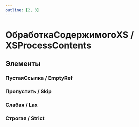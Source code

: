 ```yaml
---
outline: [2, 3]
---
```


# ОбработкаСодержимогоXS / XSProcessContents


## Элементы


### ПустаяСсылка / EmptyRef


### Пропустить / Skip


### Слабая / Lax


### Строгая / Strict


